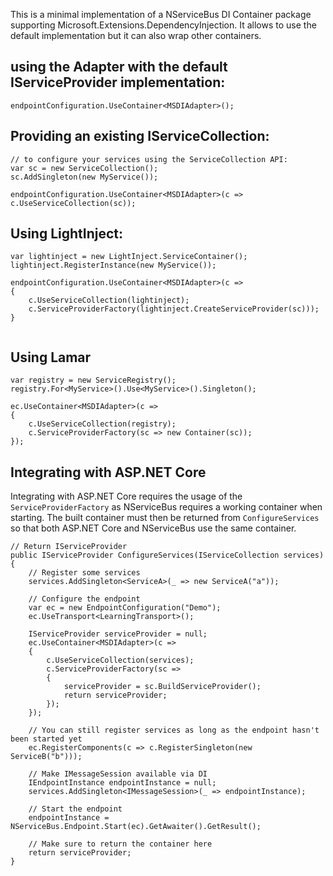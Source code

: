 This is a minimal implementation of a NServiceBus DI Container package supporting Microsoft.Extensions.DependencyInjection. It allows to use the default implementation but it can also wrap other containers.

## using the Adapter with the default IServiceProvider implementation:
`endpointConfiguration.UseContainer<MSDIAdapter>();`


## Providing an existing IServiceCollection:

```
// to configure your services using the ServiceCollection API:
var sc = new ServiceCollection();
sc.AddSingleton(new MyService());

endpointConfiguration.UseContainer<MSDIAdapter>(c => c.UseServiceCollection(sc));
```


## Using LightInject:

```
var lightinject = new LightInject.ServiceContainer();
lightinject.RegisterInstance(new MyService());

endpointConfiguration.UseContainer<MSDIAdapter>(c =>
{
    c.UseServiceCollection(lightinject);
    c.ServiceProviderFactory(lightinject.CreateServiceProvider(sc)));
}
 
```

## Using Lamar

```
var registry = new ServiceRegistry();
registry.For<MyService>().Use<MyService>().Singleton();

ec.UseContainer<MSDIAdapter>(c =>
{
    c.UseServiceCollection(registry);
    c.ServiceProviderFactory(sc => new Container(sc));
});
```

## Integrating with ASP.NET Core

Integrating with ASP.NET Core requires the usage of the `ServiceProviderFactory` as NServiceBus requires a working container when starting. The built container must then be returned from `ConfigureServices` so that both ASP.NET Core and NServiceBus use the same container.

```
// Return IServiceProvider
public IServiceProvider ConfigureServices(IServiceCollection services)
{
    // Register some services
    services.AddSingleton<ServiceA>(_ => new ServiceA("a"));

    // Configure the endpoint
    var ec = new EndpointConfiguration("Demo");
    ec.UseTransport<LearningTransport>();

    IServiceProvider serviceProvider = null;
    ec.UseContainer<MSDIAdapter>(c =>
    {
        c.UseServiceCollection(services);
        c.ServiceProviderFactory(sc =>
        {
            serviceProvider = sc.BuildServiceProvider();
            return serviceProvider;
        });
    });

    // You can still register services as long as the endpoint hasn't been started yet
    ec.RegisterComponents(c => c.RegisterSingleton(new ServiceB("b")));

    // Make IMessageSession available via DI
    IEndpointInstance endpointInstance = null;
    services.AddSingleton<IMessageSession>(_ => endpointInstance);
    
    // Start the endpoint
    endpointInstance = NServiceBus.Endpoint.Start(ec).GetAwaiter().GetResult();

    // Make sure to return the container here
    return serviceProvider;
}
```